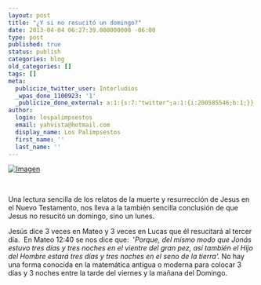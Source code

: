```yaml
---
layout: post
title: "¿Y si no resucitó un domingo?"
date: 2013-04-04 06:27:39.000000000 -06:00
type: post
published: true
status: publish
categories: blog
old_categories: []
tags: []
meta:
  publicize_twitter_user: Interludios
  _wpas_done_1100923: '1'
  _publicize_done_external: a:1:{s:7:"twitter";a:1:{i:200585546;b:1;}}
author:
  login: lospalimpsestos
  email: yahvista@hotmail.com
  display_name: Los Palimpsestos
  first_name: ''
  last_name: ''
---
```

<p><a href="http://lospalimpsestos.files.wordpress.com/2013/04/waddington_big.jpg"><img class="size-full wp-image" id="i-1170" alt="Imagen" src="{{ site.baseurl }}/assets/waddington_big.jpg" /></a></p>
<p> </p>
<p>Una lectura sencilla de los relatos de la muerte y resurrección de Jesus en el Nuevo Testamento, nos lleva a la también sencilla conclusión de que Jesus no resucitó un domingo, sino un lunes. </p>
<p>Jesús dice 3 veces en Mateo y 3 veces en Lucas que él resucitará al tercer día.  En Mateo 12:40 se nos dice que:  '<em>Porque, del mismo modo que Jonás estuvo tres días y tres noches en el vientre del gran pez, así también el Hijo del Hombre estará tres días y tres noches en el seno de la tierra'.</em> No hay una forma conocida en la matemática antigua o moderna para colocar 3 días y 3 noches entre la tarde del viernes y la mañana del Domingo.</p>
<p> </p>
